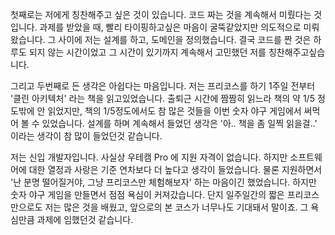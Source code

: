 첫째로는 저에게 칭찬해주고 싶은 것이 있습니다.
코드 짜는 것을 계속해서 미뤘다는 것입니다.
과제를 받았을 때, 빨리 타이핑하고싶은 마음이 굴뚝같았지만 의도적으로 미뤄왔습니다.
그 사이에 저는 설계를 하고, 도메인을 정의했습니다.
결국 코드를 짠 것은 하루도 되지 않는 시간이었고 그 시간이 있기까지 계속해서 고민했던 저를 칭찬해주고싶습니다.

그리고 두번째로 든 생각은 아쉽다는 마음입니다.
저는 프리코스를 하기 1주일 전부터 '클린 아키텍처' 라는 책을 읽고있었습니다.
출퇴근 시간에 짬짬히 읽느라 책의 약 1/5 정도밖에 안 읽었지만, 책의 1/5정도에서도 참 많은 것들을 이번 숫자 야구 게임에서 써먹어 볼 수 있었습니다.
설계를 하며 계속해서 들었던 생각은 '아.. 책을 좀 일찍 읽을걸..' 이라는 생각이 참 많이 들었던것 같습니다.

저는 신입 개발자입니다. 사실상 우테캠 Pro 에 지원 자격이 없습니다.
하지만 소프트웨어에 대한 열정과 사랑은 기준 연차보다 더 높다고 생각이 들었습니다.
물론 지원하면서 '난 분명 떨어질거야, 그냥 프리코스만 체험해보자' 하는 마음이긴 했었습니다.
하지만 숫자 야구 게임을 만들면서 점점 욕심이 커져갔습니다.
단지 일주일간의 짧은 프리코스만으로도 저는 많은 것을 배웠고, 앞으로의 본 코스가 너무나도 기대돼서 말이죠.
그 욕심만큼 과제에 임했던것 같습니다.
